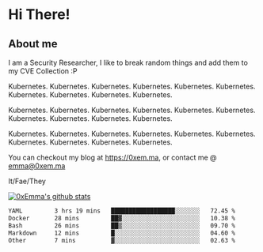 # Hi There!

## About me
I am a Security Researcher, I like to break random things and add them to my CVE Collection :P 

Kubernetes. Kubernetes. Kubernetes. Kubernetes. Kubernetes. Kubernetes. Kubernetes. Kubernetes. Kubernetes. Kubernetes.

Kubernetes. Kubernetes. Kubernetes. Kubernetes. Kubernetes. Kubernetes. Kubernetes. Kubernetes. Kubernetes. Kubernetes.

Kubernetes. Kubernetes. Kubernetes. Kubernetes. Kubernetes. Kubernetes. Kubernetes. Kubernetes. Kubernetes. Kubernetes.

You can checkout my blog at https://0xem.ma, or contact me @ [emma@0xem.ma](mailto:emma@0xem.ma)

It/Fae/They

[![0xEmma's github stats](https://github-readme-stats.vercel.app/api?username=0xEmma&count_private=true&show_icons=true&theme=gruvbox)](https://github.com/0xEmma)
<!--START_SECTION:waka-->

```txt
YAML         3 hrs 19 mins   ██████████████████░░░░░░░   72.45 %
Docker       28 mins         ██▓░░░░░░░░░░░░░░░░░░░░░░   10.38 %
Bash         26 mins         ██▒░░░░░░░░░░░░░░░░░░░░░░   09.70 %
Markdown     12 mins         █░░░░░░░░░░░░░░░░░░░░░░░░   04.60 %
Other        7 mins          ▓░░░░░░░░░░░░░░░░░░░░░░░░   02.63 %
```

<!--END_SECTION:waka-->
